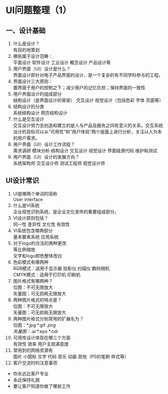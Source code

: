 # UI问题整理（1）
## 一、设计基础
1.	什么是设计？  
有目的地策划
2.	哪些属于设计范畴：  
平面设计 软件设计 工业设计 概念设计 产品设计等
3.	用户界面（UI）设计是什么？  
界面设计即针对电子产品界面的设计，是一个复杂的有不同学科参与的工程。
4.	界面设计三大原则：  
置界面于用户的控制之下；减少用户的记忆负担；保持界面的一致性
5.	用户界面设计的组成部分  
结构设计（是界面设计的骨架） 交互设计 视觉设计（包括色彩 字体 页面等）
6.	结构设计的分类  
系统结构设计 网页结构设计
7.	什么是交互设计  
交互设计努力去创造和建立的是人与产品及服务之间有意义的关系，交互系统设计的目标可以从“可用性”和”用户体验“两个层面上进行分析，关注以人为本的用户需求。
8.	用户界面（UI）设计工作流程？  
需求调研 模块分析 结构设计 交互设计 视觉设计 界面级源代码 维护和测试
9.	用户界面（UI）设计的发展方向？  
系统架构师 交互设计师 测试工程师 视觉设计师

## UI设计常识
1.	UI是哪两个单词的简称  
User interface
2.	什么是VI系统  
企业视觉识别系统，是企业文化宣传的重要组成部分。
3.	VI设计原则包括？   
同一性 差异性 文化性 有效性
4.	VI系统包含哪两部分  
基本要素系统 应用系统
5.	对于logo的合法的两种更改  
等比例缩放  
文字和logo颜色整体改白
6.	色彩模式有哪两种    
RGB模式：适用于显示器 投影仪 扫描仪 数码相机  
CMYK模式：适用于打印机 印刷机
7.	图片格式有哪两种？  
位图：不可无限放大   
矢量图：可无损耗无限放大
8.	两种图片格式的特点是？  
位图：不可无限放大   
矢量图：可无损耗无限放大
9.	两种图片格式分别常用的扩展名为？  
位图：*.jpg *.gif *.png  
矢量图：*.ai  *.eps *.cdr
10.	可用性设计体现在哪三个方面  
有效性 效率 用户主观满意度
11.	常用到的网络资源有  
图片 小图标  文字 代码 音乐 动画 其他（PS的笔刷 样式等）
12.	客户交流时的注意事项 
- 你永远比客户专业
- 永远保持礼貌 
-	要让客户知道你做了哪些工作  

